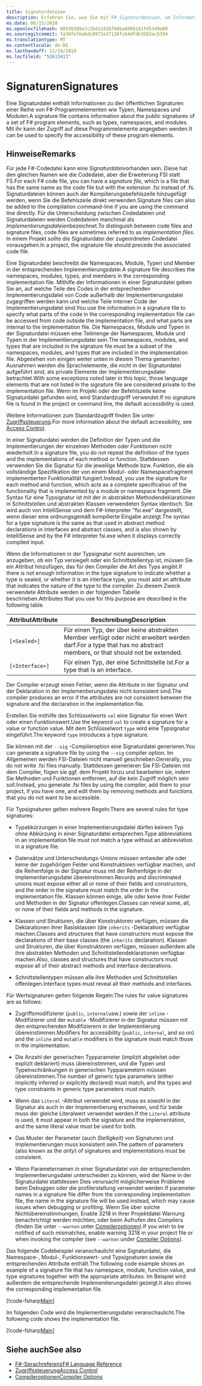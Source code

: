```yaml
---
title: Signaturdateien
description: Erfahren Sie, wie Sie mit F# Signaturdateien, um Informationen über die öffentlichen Signaturen einer Reihe von aufzunehmen F# Programmierelemente wie Typen, Namespaces und Modulen.
ms.date: 06/15/2018
ms.openlocfilehash: 88938309a7c2bd12428f06ba8088141fd5349e80
ms.sourcegitcommit: fa38fe76abdc8972e37138fcb4dfdb3502ac5394
ms.translationtype: MT
ms.contentlocale: de-DE
ms.lasthandoff: 12/19/2018
ms.locfileid: "53613413"
---
```

# <a name="signatures"></a><span data-ttu-id="45b47-103">Signaturen</span><span class="sxs-lookup"><span data-stu-id="45b47-103">Signatures</span></span>

<span data-ttu-id="45b47-104">Eine Signaturdatei enthält Informationen zu den öffentlichen Signaturen einer Reihe von F#-Programmelementen wie Typen, Namespaces und Modulen.</span><span class="sxs-lookup"><span data-stu-id="45b47-104">A signature file contains information about the public signatures of a set of F# program elements, such as types, namespaces, and modules.</span></span> <span data-ttu-id="45b47-105">Mit ihr kann der Zugriff auf diese Programmelemente angegeben werden.</span><span class="sxs-lookup"><span data-stu-id="45b47-105">It can be used to specify the accessibility of these program elements.</span></span>

## <a name="remarks"></a><span data-ttu-id="45b47-106">Hinweise</span><span class="sxs-lookup"><span data-stu-id="45b47-106">Remarks</span></span>

<span data-ttu-id="45b47-107">Für jede F#-Codedatei kann eine *Signaturdatei*vorhanden sein. Diese hat den gleichen Namen wie die Codedatei, aber die Erweiterung FSI statt FS.</span><span class="sxs-lookup"><span data-stu-id="45b47-107">For each F# code file, you can have a *signature file*, which is a file that has the same name as the code file but with the extension .fsi instead of .fs.</span></span> <span data-ttu-id="45b47-108">Signaturdateien können auch der Kompilierungsbefehlszeile hinzugefügt werden, wenn Sie die Befehlszeile direkt verwenden.</span><span class="sxs-lookup"><span data-stu-id="45b47-108">Signature files can also be added to the compilation command-line if you are using the command line directly.</span></span> <span data-ttu-id="45b47-109">Für die Unterscheidung zwischen Codedateien und Signaturdateien werden Codedateien manchmal als *Implementierungsdateien*bezeichnet.</span><span class="sxs-lookup"><span data-stu-id="45b47-109">To distinguish between code files and signature files, code files are sometimes referred to as *implementation files*.</span></span> <span data-ttu-id="45b47-110">In einem Projekt sollte die Signaturdatei der zugeordneten Codedatei vorausgehen.</span><span class="sxs-lookup"><span data-stu-id="45b47-110">In a project, the signature file should precede the associated code file.</span></span>

<span data-ttu-id="45b47-111">Eine Signaturdatei beschreibt die Namespaces, Module, Typen und Member in der entsprechenden Implementierungsdatei.</span><span class="sxs-lookup"><span data-stu-id="45b47-111">A signature file describes the namespaces, modules, types, and members in the corresponding implementation file.</span></span> <span data-ttu-id="45b47-112">Mithilfe der Informationen in einer Signaturdatei geben Sie an, auf welche Teile des Codes in der entsprechenden Implementierungsdatei von Code außerhalb der Implementierungsdatei zugegriffen werden kann und welche Teile interner Code der Implementierungsdatei sind.</span><span class="sxs-lookup"><span data-stu-id="45b47-112">You use the information in a signature file to specify what parts of the code in the corresponding implementation file can be accessed from code outside the implementation file, and what parts are internal to the implementation file.</span></span> <span data-ttu-id="45b47-113">Die Namespaces, Module und Typen in der Signaturdatei müssen eine Teilmenge der Namespaces, Module und Typen in der Implementierungsdatei sein.</span><span class="sxs-lookup"><span data-stu-id="45b47-113">The namespaces, modules, and types that are included in the signature file must be a subset of the namespaces, modules, and types that are included in the implementation file.</span></span> <span data-ttu-id="45b47-114">Abgesehen von einigen weiter unten in diesem Thema genannten Ausnahmen werden die Sprachelemente, die nicht in der Signaturdatei aufgeführt sind, als private Elemente der Implementierungsdatei betrachtet.</span><span class="sxs-lookup"><span data-stu-id="45b47-114">With some exceptions noted later in this topic, those language elements that are not listed in the signature file are considered private to the implementation file.</span></span> <span data-ttu-id="45b47-115">Wenn im Projekt oder der Befehlszeile keine Signaturdatei gefunden wird, wird Standardzugriff verwendet.</span><span class="sxs-lookup"><span data-stu-id="45b47-115">If no signature file is found in the project or command line, the default accessibility is used.</span></span>

<span data-ttu-id="45b47-116">Weitere Informationen zum Standardzugriff finden Sie unter [Zugriffssteuerung](access-control.md).</span><span class="sxs-lookup"><span data-stu-id="45b47-116">For more information about the default accessibility, see [Access Control](access-control.md).</span></span>

<span data-ttu-id="45b47-117">In einer Signaturdatei werden die Definition der Typen und die Implementierungen der einzelnen Methoden oder Funktionen nicht wiederholt.</span><span class="sxs-lookup"><span data-stu-id="45b47-117">In a signature file, you do not repeat the definition of the types and the implementations of each method or function.</span></span> <span data-ttu-id="45b47-118">Stattdessen verwenden Sie die Signatur für die jeweilige Methode bzw. Funktion, die als vollständige Spezifikation der von einem Modul- oder Namespacefragment implementierten Funktionalität fungiert.</span><span class="sxs-lookup"><span data-stu-id="45b47-118">Instead, you use the signature for each method and function, which acts as a complete specification of the functionality that is implemented by a module or namespace fragment.</span></span> <span data-ttu-id="45b47-119">Die Syntax für eine Typsignatur ist mit der in abstrakten Methodendeklarationen in Schnittstellen und abstrakten Klassen verwendeten Syntax identisch. Sie wird auch von IntelliSense und dem F#-Interpreter "fsi.exe" dargestellt, wenn dieser eine ordnungsgemäß kompilierte Eingabe anzeigt.</span><span class="sxs-lookup"><span data-stu-id="45b47-119">The syntax for a type signature is the same as that used in abstract method declarations in interfaces and abstract classes, and is also shown by IntelliSense and by the F# interpreter fsi.exe when it displays correctly compiled input.</span></span>

<span data-ttu-id="45b47-120">Wenn die Informationen in der Typsignatur nicht ausreichen, um anzugeben, ob ein Typ versiegelt oder ein Schnittstellentyp ist, müssen Sie ein Attribut hinzufügen, das für den Compiler die Art des Typs angibt.</span><span class="sxs-lookup"><span data-stu-id="45b47-120">If there is not enough information in the type signature to indicate whether a type is sealed, or whether it is an interface type, you must add an attribute that indicates the nature of the type to the compiler.</span></span> <span data-ttu-id="45b47-121">Zu diesem Zweck verwendete Attribute werden in der folgenden Tabelle beschrieben.</span><span class="sxs-lookup"><span data-stu-id="45b47-121">Attributes that you use for this purpose are described in the following table.</span></span>

|<span data-ttu-id="45b47-122">Attribut</span><span class="sxs-lookup"><span data-stu-id="45b47-122">Attribute</span></span>|<span data-ttu-id="45b47-123">Beschreibung</span><span class="sxs-lookup"><span data-stu-id="45b47-123">Description</span></span>|
|---------|-----------|
|`[<Sealed>]`|<span data-ttu-id="45b47-124">Für einen Typ, der über keine abstrakten Member verfügt oder nicht erweitert werden darf.</span><span class="sxs-lookup"><span data-stu-id="45b47-124">For a type that has no abstract members, or that should not be extended.</span></span>|
|`[<Interface>]`|<span data-ttu-id="45b47-125">Für einen Typ, der eine Schnittstelle ist.</span><span class="sxs-lookup"><span data-stu-id="45b47-125">For a type that is an interface.</span></span>|

<span data-ttu-id="45b47-126">Der Compiler erzeugt einen Fehler, wenn die Attribute in der Signatur und der Deklaration in der Implementierungsdatei nicht konsistent sind.</span><span class="sxs-lookup"><span data-stu-id="45b47-126">The compiler produces an error if the attributes are not consistent between the signature and the declaration in the implementation file.</span></span>

<span data-ttu-id="45b47-127">Erstellen Sie mithilfe des Schlüsselworts `val` eine Signatur für einen Wert oder einen Funktionswert.</span><span class="sxs-lookup"><span data-stu-id="45b47-127">Use the keyword `val` to create a signature for a value or function value.</span></span> <span data-ttu-id="45b47-128">Mit dem Schlüsselwort `type` wird eine Typsignatur eingeführt.</span><span class="sxs-lookup"><span data-stu-id="45b47-128">The keyword `type` introduces a type signature.</span></span>

<span data-ttu-id="45b47-129">Sie können mit der `--sig` -Compileroption eine Signaturdatei generieren.</span><span class="sxs-lookup"><span data-stu-id="45b47-129">You can generate a signature file by using the `--sig` compiler option.</span></span> <span data-ttu-id="45b47-130">Im Allgemeinen werden FSI-Dateien nicht manuell geschrieben.</span><span class="sxs-lookup"><span data-stu-id="45b47-130">Generally, you do not write .fsi files manually.</span></span> <span data-ttu-id="45b47-131">Stattdessen generieren Sie FSI-Dateien mit dem Compiler, fügen sie ggf. dem Projekt hinzu und bearbeiten sie, indem Sie Methoden und Funktionen entfernen, auf die kein Zugriff möglich sein soll.</span><span class="sxs-lookup"><span data-stu-id="45b47-131">Instead, you generate .fsi files by using the compiler, add them to your project, if you have one, and edit them by removing methods and functions that you do not want to be accessible.</span></span>

<span data-ttu-id="45b47-132">Für Typsignaturen gelten mehrere Regeln:</span><span class="sxs-lookup"><span data-stu-id="45b47-132">There are several rules for type signatures:</span></span>

- <span data-ttu-id="45b47-133">Typabkürzungen in einer Implementierungsdatei dürfen keinem Typ ohne Abkürzung in einer Signaturdatei entsprechen.</span><span class="sxs-lookup"><span data-stu-id="45b47-133">Type abbreviations in an implementation file must not match a type without an abbreviation in a signature file.</span></span>

- <span data-ttu-id="45b47-134">Datensätze und Unterscheidungs-Unions müssen entweder alle oder keine der zugehörigen Felder und Konstruktoren verfügbar machen, und die Reihenfolge in der Signatur muss mit der Reihenfolge in der Implementierungsdatei übereinstimmen.</span><span class="sxs-lookup"><span data-stu-id="45b47-134">Records and discriminated unions must expose either all or none of their fields and constructors, and the order in the signature must match the order in the implementation file.</span></span> <span data-ttu-id="45b47-135">Klassen können einige, alle oder keine ihrer Felder und Methoden in der Signatur offenlegen.</span><span class="sxs-lookup"><span data-stu-id="45b47-135">Classes can reveal some, all, or none of their fields and methods in the signature.</span></span>

- <span data-ttu-id="45b47-136">Klassen und Strukturen, die über Konstruktoren verfügen, müssen die Deklarationen ihrer Basisklassen (die `inherits` -Deklaration) verfügbar machen.</span><span class="sxs-lookup"><span data-stu-id="45b47-136">Classes and structures that have constructors must expose the declarations of their base classes (the `inherits` declaration).</span></span> <span data-ttu-id="45b47-137">Klassen und Strukturen, die über Konstruktoren verfügen, müssen außerdem alle ihre abstrakten Methoden und Schnittstellendeklarationen verfügbar machen.</span><span class="sxs-lookup"><span data-stu-id="45b47-137">Also, classes and structures that have constructors must expose all of their abstract methods and interface declarations.</span></span>

- <span data-ttu-id="45b47-138">Schnittstellentypen müssen alle ihre Methoden und Schnittstellen offenlegen.</span><span class="sxs-lookup"><span data-stu-id="45b47-138">Interface types must reveal all their methods and interfaces.</span></span>

<span data-ttu-id="45b47-139">Für Wertsignaturen gelten folgende Regeln:</span><span class="sxs-lookup"><span data-stu-id="45b47-139">The rules for value signatures are as follows:</span></span>

- <span data-ttu-id="45b47-140">Zugriffsmodifizierer (`public`, `internal`usw.) sowie der `inline` -Modifizierer und der `mutable` -Modifizierer in der Signatur müssen mit den entsprechenden Modifizierern in der Implementierung übereinstimmen.</span><span class="sxs-lookup"><span data-stu-id="45b47-140">Modifiers for accessibility (`public`, `internal`, and so on) and the `inline` and `mutable` modifiers in the signature must match those in the implementation.</span></span>

- <span data-ttu-id="45b47-141">Die Anzahl der generischen Typparameter (implizit abgeleitet oder explizit deklariert) muss übereinstimmen, und die Typen und Typeinschränkungen in generischen Typparametern müssen übereinstimmen.</span><span class="sxs-lookup"><span data-stu-id="45b47-141">The number of generic type parameters (either implicitly inferred or explicitly declared) must match, and the types and type constraints in generic type parameters must match.</span></span>

- <span data-ttu-id="45b47-142">Wenn das `Literal` -Attribut verwendet wird, muss es sowohl in der Signatur als auch in der Implementierung erscheinen, und für beide muss der gleiche Literalwert verwendet werden.</span><span class="sxs-lookup"><span data-stu-id="45b47-142">If the `Literal` attribute is used, it must appear in both the signature and the implementation, and the same literal value must be used for both.</span></span>

- <span data-ttu-id="45b47-143">Das Muster der Parameter (auch *Stelligkeit*) von Signaturen und Implementierungen muss konsistent sein.</span><span class="sxs-lookup"><span data-stu-id="45b47-143">The pattern of parameters (also known as the *arity*) of signatures and implementations must be consistent.</span></span>

- <span data-ttu-id="45b47-144">Wenn Parameternamen in einer Signaturdatei von der entsprechenden Implementierungsdatei unterscheiden zu können, wird der Name in der Signaturdatei stattdessen Dies verursacht möglicherweise Probleme beim Debuggen oder die profilerstellung verwendet werden.</span><span class="sxs-lookup"><span data-stu-id="45b47-144">If parameter names in a signature file differ from the corresponding implementation file, the name in the signature file will be used instead, which may cause issues when debugging or profiling.</span></span> <span data-ttu-id="45b47-145">Wenn Sie über solche Nichtübereinstimmungen, Enable 3218 in Ihrer Projektdatei Warnung benachrichtigt werden möchten, oder beim Aufrufen des Compilers (finden Sie unter `--warnon` unter [Compileroptionen](compiler-options.md)).</span><span class="sxs-lookup"><span data-stu-id="45b47-145">If you wish to be notified of such mismatches, enable warning 3218 in your project file or when invoking the compiler (see `--warnon` under [Compiler Options](compiler-options.md)).</span></span>

<span data-ttu-id="45b47-146">Das folgende Codebeispiel veranschaulicht eine Signaturdatei, die Namespace-, Modul-, Funktionswert- und Typsignaturen sowie die entsprechenden Attribute enthält.</span><span class="sxs-lookup"><span data-stu-id="45b47-146">The following code example shows an example of a signature file that has namespace, module, function value, and type signatures together with the appropriate attributes.</span></span> <span data-ttu-id="45b47-147">Im Beispiel wird außerdem die entsprechende Implementierungsdatei gezeigt.</span><span class="sxs-lookup"><span data-stu-id="45b47-147">It also shows the corresponding implementation file.</span></span>

[!code-fsharp[Main](../../../samples/snippets/fsharp/fssignatures/snippet9002.fs)]

<span data-ttu-id="45b47-148">Im folgenden Code wird die Implementierungsdatei veranschaulicht.</span><span class="sxs-lookup"><span data-stu-id="45b47-148">The following code shows the implementation file.</span></span>

[!code-fsharp[Main](../../../samples/snippets/fsharp/fssignatures/snippet9001.fs)]

## <a name="see-also"></a><span data-ttu-id="45b47-149">Siehe auch</span><span class="sxs-lookup"><span data-stu-id="45b47-149">See also</span></span>

- [<span data-ttu-id="45b47-150">F#-Sprachreferenz</span><span class="sxs-lookup"><span data-stu-id="45b47-150">F# Language Reference</span></span>](index.md)
- [<span data-ttu-id="45b47-151">Zugriffssteuerung</span><span class="sxs-lookup"><span data-stu-id="45b47-151">Access Control</span></span>](access-control.md)
- [<span data-ttu-id="45b47-152">Compileroptionen</span><span class="sxs-lookup"><span data-stu-id="45b47-152">Compiler Options</span></span>](compiler-options.md)
